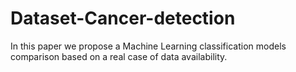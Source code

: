 # Dataset-Cancer-detection
In this paper we propose a Machine Learning classification models comparison based on a real case of data availability.
